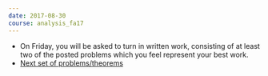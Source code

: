```yaml
---
date: 2017-08-30
course: analysis_fa17
---
```


- On Friday, you will be asked to turn in written work, consisting of at least two of the posted problems which
you feel represent your best work.
- [Next set of problems/theorems](http://ckottke.ncf.edu/analysis/set2.pdf)
